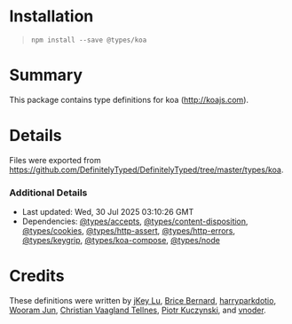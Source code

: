 # Installation
> `npm install --save @types/koa`

# Summary
This package contains type definitions for koa (http://koajs.com).

# Details
Files were exported from https://github.com/DefinitelyTyped/DefinitelyTyped/tree/master/types/koa.

### Additional Details
 * Last updated: Wed, 30 Jul 2025 03:10:26 GMT
 * Dependencies: [@types/accepts](https://npmjs.com/package/@types/accepts), [@types/content-disposition](https://npmjs.com/package/@types/content-disposition), [@types/cookies](https://npmjs.com/package/@types/cookies), [@types/http-assert](https://npmjs.com/package/@types/http-assert), [@types/http-errors](https://npmjs.com/package/@types/http-errors), [@types/keygrip](https://npmjs.com/package/@types/keygrip), [@types/koa-compose](https://npmjs.com/package/@types/koa-compose), [@types/node](https://npmjs.com/package/@types/node)

# Credits
These definitions were written by [jKey Lu](https://github.com/jkeylu), [Brice Bernard](https://github.com/brikou), [harryparkdotio](https://github.com/harryparkdotio), [Wooram Jun](https://github.com/chatoo2412), [Christian Vaagland Tellnes](https://github.com/tellnes), [Piotr Kuczynski](https://github.com/pkuczynski), and [vnoder](https://github.com/vnoder).
